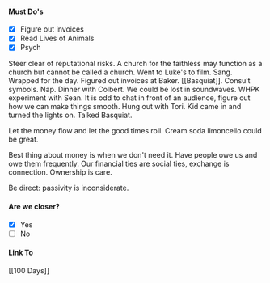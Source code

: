 #### Must Do's
- [x] Figure out invoices
- [x] Read Lives of Animals
- [x] Psych

Steer clear of reputational risks. A church for the faithless may function as a church but cannot be called a church. Went to Luke's to film. Sang. Wrapped for the day. Figured out invoices at Baker. [[Basquiat]]. Consult symbols. Nap. Dinner with Colbert. We could be lost in soundwaves. WHPK experiment with Sean. It is odd to chat in front of an audience, figure out how we can make things smooth. Hung out with Tori. Kid came in and turned the lights on. Talked Basquiat. 

Let the money flow and let the good times roll.
Cream soda limoncello could be great.

Best thing about money is when we don't need it. Have people owe us and owe them frequently. Our financial ties are social ties, exchange is connection. Ownership is care.

Be direct: passivity is inconsiderate.
#### Are we closer?
- [x] Yes
- [ ] No
#### Link To
[[100 Days]]
